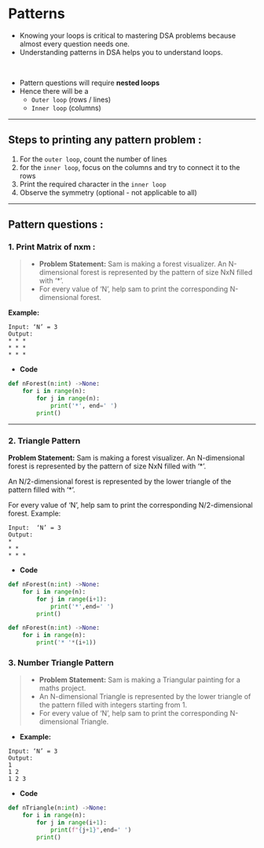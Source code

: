 # Patterns 

- Knowing your loops is critical to mastering DSA problems because almost every question needs one.
- Understanding patterns in DSA helps you to understand loops.


<br>

- Pattern questions will require **nested loops**
- Hence there will be a 
  - `Outer loop` (rows / lines)
  - `Inner loop` (columns)

---

## Steps to printing any pattern problem : 

1. For the `outer loop`, count the number of lines
2. for the `inner loop`, focus on the columns and try to connect it to the rows 
3. Print the required character in the `inner loop`
4. Observe the symmetry (optional - not applicable to all)

---

## Pattern questions :

### 1. Print Matrix of nxm :

>- **Problem Statement:** Sam is making a forest visualizer. An N-dimensional forest is represented by the pattern of size NxN filled with ‘*’.
>- For every value of ‘N’, help sam to print the corresponding N-dimensional forest.

**Example:**
```
Input: ‘N’ = 3
Output: 
* * *
* * *
* * *
```
- **Code**
```python 
def nForest(n:int) ->None:
    for i in range(n):
        for j in range(n):
            print('*', end=' ')
        print()
```

---

### 2. Triangle Pattern 

**Problem Statement:** Sam is making a forest visualizer. An N-dimensional forest is represented by the pattern of size NxN filled with ‘*’.

An N/2-dimensional forest is represented by the lower triangle of the pattern filled with ‘*’.

For every value of ‘N’, help sam to print the corresponding N/2-dimensional forest.
Example:
```
Input:  ‘N’ = 3
Output: 
* 
* *
* * *
```
- **Code**
```python 
def nForest(n:int) ->None:
    for i in range(n):
        for j in range(i+1):
            print('*',end=' ')
        print()
```
```python
def nForest(n:int) ->None:
    for i in range(n):
        print('* '*(i+1))
```

### 3. Number Triangle Pattern

>- **Problem Statement:** Sam is making a Triangular painting for a maths project.
>- An N-dimensional Triangle is represented by the lower triangle of the pattern filled with integers starting from 1.
>- For every value of ‘N’, help sam to print the corresponding N-dimensional Triangle.
- **Example:**
```
Input: ‘N’ = 3
Output: 
1
1 2 
1 2 3
```
- **Code**
```python 
def nTriangle(n:int) ->None:
    for i in range(n):
        for j in range(i+1):
            print(f"{j+1}",end=' ')
        print()
```
